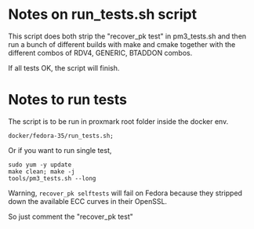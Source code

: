 # Notes on run_tests.sh script
This script does both strip the "recover_pk test" in pm3_tests.sh and then run a 
bunch of different builds with make and cmake together with the different combos 
of RDV4, GENERIC, BTADDON combos. 

If all tests OK,  the script will finish.


# Notes to run tests
The script is to be run in proxmark root folder inside the docker env.

```
docker/fedora-35/run_tests.sh;
``` 

Or if you want to run single test,  

```
sudo yum -y update
make clean; make -j
tools/pm3_tests.sh --long
```

Warning, `recover_pk selftests` will fail on Fedora because they stripped down the available ECC curves in their OpenSSL.

So just comment the "recover_pk test"
